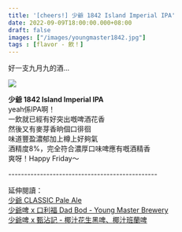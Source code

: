 ```yaml
---
title: '[cheers!] 少爺 1842 Island Imperial IPA'
date: 2022-09-09T18:00:00.000+08:00
draft: false
images: ["/images/youngmaster1842.jpg"]
tags : [flavor - 飲！]
---
```


好一支九月九的酒...  

![](/images/youngmaster1842.jpg)

**少爺 1842 Island Imperial IPA**  
yeah係IPA啊！  
一飲就已經有好突出嘅啤酒花香  
然後又有麥芽香晌個口徘徊  
味道豐盈濃郁加上樽上好夠氣  
酒精度8%，完全符合濃厚口味啤應有嘅酒精香  
爽呀！Happy Friday～  
  
  
\-----------------------------------------------  
  
延伸閱讀：  
[少爺 CLASSIC Pale Ale](https://hidie.net/youngmasterpaleale/)  
[少爺啤 x 口利福 Dad Bod - Young Master Brewery](https://hidie.net/dadbod/)  
[少爺啤 x 甄沾記 - 椰汁花生黑啤、椰汁班蘭啤](https://hidie.net/yckstout/)  
